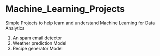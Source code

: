 # Machine_Learning_Projects
Simple Projects to help learn and understand Machine Learning for Data Analytics

1. An spam email detector
2. Weather prediction Model
3. Recipe generator Model

